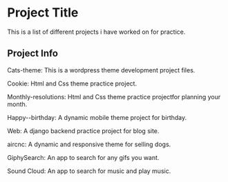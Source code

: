 # Project Title

This is a list of different projects i have worked on for practice.

## Project Info

Cats-theme: This is a wordpress theme development project files.

Cookie: Html and Css theme practice project.

Monthly-resolutions: Html and Css theme practice projectfor planning your month.

Happy--birthday: A dynamic mobile theme project for birthday.

Web: A django backend practice project for blog site.

aircnc: A dynamic and responsive theme for selling dogs.

GiphySearch: An app to search for any gifs you want.

Sound Cloud: An app to search for music and play music.





